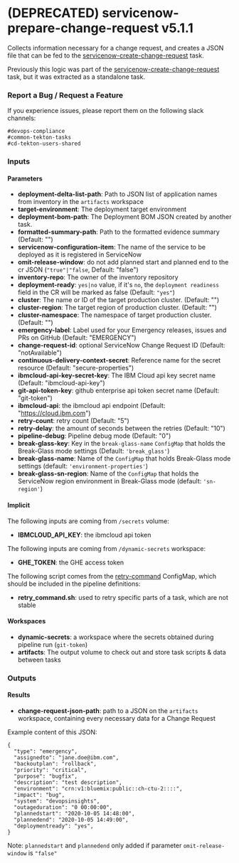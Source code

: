 # (DEPRECATED) servicenow-prepare-change-request v5.1.1

Collects information necessary for a change request, and creates a JSON file that can be fed to the [servicenow-create-change-request](#servicenow-create-change-request) task.

Previously this logic was part of the [servicenow-create-change-request](#servicenow-create-change-request) task, but it was extracted as a standalone task.

### Report a Bug / Request a Feature

If you experience issues, please report them on the following slack channels:
```
#devops-compliance
#common-tekton-tasks
#cd-tekton-users-shared
```

### Inputs

#### Parameters

- **deployment-delta-list-path**: Path to JSON list of application names from inventory in the `artifacts` workspace
- **target-environment**: The deployment target environment
- **deployment-bom-path**:  The Deployment BOM JSON created by another task.
- **formatted-summary-path**: Path to the formatted evidence summary (Default: "")
- **servicenow-configuration-item**:  The name of the service to be deployed as it is registered in ServiceNow
- **omit-release-window**: do not add planned start and planned end to the cr JSON (`"true"|"false`, Default: "false")
- **inventory-repo**: The owner of the inventory repository
- **deployment-ready**: `yes|no` value, if it's `no`, the `deployment readiness` field in the CR will be marked as false (Default: `"yes"`)
- **cluster**:  The name or ID of the target production cluster. (Default: "")
- **cluster-region**:  The target region of production cluster. (Default: "")
- **cluster-namespace**: The namespace of target production cluster. (Default: "")
- **emergency-label**: Label used for your Emergency releases, issues and PRs on GitHub (Default: "EMERGENCY")
- **change-request-id**:  optional ServiceNow Change Request ID (Default: "notAvailable")
- **continuous-delivery-context-secret**: Reference name for the secret resource (Default: "secure-properties")
- **ibmcloud-api-key-secret-key**:  The IBM Cloud api key secret name (Default: "ibmcloud-api-key")
- **git-api-token-key**:  github enterprise api token secret name (Default: "git-token")
- **ibmcloud-api**:  the ibmcloud api endpoint (Default: "https://cloud.ibm.com")
- **retry-count**:  retry count (Default: "5")
- **retry-delay**:  the amount of seconds between the retries (Default: "10")
- **pipeline-debug**:  Pipeline debug mode (Default: "0")
- **break-glass-key**: Key in the `break-glass-name` `ConfigMap` that holds the Break-Glass mode settings (Default: `'break_glass'`)
- **break-glass-name**:  Name of the `ConfigMap` that holds Break-Glass mode settings (default: `'environment-properties'`)
- **break-glass-sn-region**:  Name of the `ConfigMap` that holds the ServiceNow region environment in Break-Glass mode (default: `'sn-region'`)

#### Implicit

The following inputs are coming from `/secrets` volume:

 - **IBMCLOUD_API_KEY**: the ibmcloud api token

The following inputs are coming from `/dynamic-secrets` workspace:

 - **GHE_TOKEN**: the GHE access token

The following script comes from the [retry-command](../util/configmap-retry.yaml) ConfigMap, which should be included in the pipeline definitions:

 - **retry_command.sh**: used to retry specific parts of a task, which are not stable

#### Workspaces

 - **dynamic-secrets**: a workspace where the secrets obtained during pipeline run (`git-token`)
 - **artifacts**: The output volume to check out and store task scripts & data between tasks

### Outputs

#### Results

-  **change-request-json-path**: path to a JSON on the `artifacts` workspace, containing every necessary data for a Change Request

Example content of this JSON:

```
{
  "type": "emergency",
  "assignedto": "jane.doe@ibm.com",
  "backoutplan": "rollback",
  "priority": "critical",
  "purpose": "bugfix",
  "description": "test description",
  "environment": "crn:v1:bluemix:public::ch-ctu-2::::",
  "impact": "bug",
  "system": "devopsinsights",
  "outageduration": "0 00:00:00",
  "plannedstart": "2020-10-05 14:48:00",
  "plannedend": "2020-10-05 14:49:00",
  "deploymentready": "yes",
}
```

Note: `plannedstart` and `plannedend` only added if parameter `omit-release-window` is `"false"`
